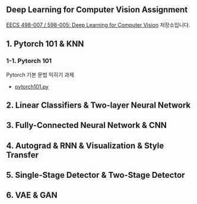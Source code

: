 ## Deep Learning for Computer Vision Assignment 

[EECS 498-007 / 598-005: Deep Learning for Computer Vision]() 저장소입니다.

## 1. Pytorch 101 & KNN 

### 1-1. Pytorch 101

Pytorch 기본 문법 익히기 과제

- [pytorch101.py](/A1/pytorch101.py)


## 2. Linear Classifiers & Two-layer Neural Network

## 3. Fully-Connected Neural Network & CNN

## 4. Autograd & RNN & Visualization & Style Transfer 

## 5. Single-Stage Detector & Two-Stage Detector

## 6. VAE & GAN